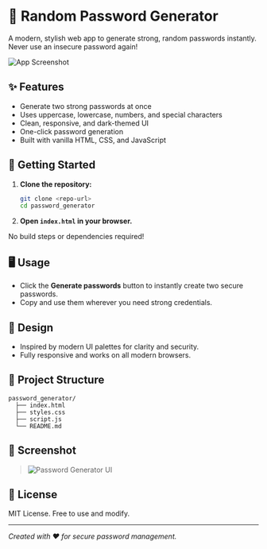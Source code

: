 # 🔐 Random Password Generator

A modern, stylish web app to generate strong, random passwords instantly. Never use an insecure password again!

![App Screenshot](screenshot.png)

## ✨ Features
- Generate two strong passwords at once
- Uses uppercase, lowercase, numbers, and special characters
- Clean, responsive, and dark-themed UI
- One-click password generation
- Built with vanilla HTML, CSS, and JavaScript

## 🚀 Getting Started

1. **Clone the repository:**
   ```bash
   git clone <repo-url>
   cd password_generator
   ```
2. **Open `index.html` in your browser.**

No build steps or dependencies required!

## 🖥️ Usage
- Click the **Generate passwords** button to instantly create two secure passwords.
- Copy and use them wherever you need strong credentials.

## 🎨 Design
- Inspired by modern UI palettes for clarity and security.
- Fully responsive and works on all modern browsers.

## 📂 Project Structure
```
password_generator/
  ├── index.html
  ├── styles.css
  ├── script.js
  └── README.md
```

## 📸 Screenshot
> ![Password Generator UI](screenshot.png)

## 📝 License
MIT License. Free to use and modify.

---

*Created with ❤️ for secure password management.* 